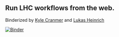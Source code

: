 ## Run LHC workflows from the web.


Binderized by [Kyle Cranmer](https://github.com/cranmer) and [Lukas Heinrich](https://github.com/lukasheinrich)

[![Binder](http://mybinder.org/badge.svg)](http://mybinder.org/repo/lukasheinrich/weinberg-test)



